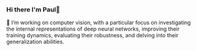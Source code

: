 ### Hi there I'm Paul👋

🔭 I’m working on computer vision, with a particular focus on investigating the internal representations of deep neural networks, improving their training dynamics, evaluating their robustness, and delving into their generalization abilities.

<!--
**paulgavrikov/paulgavrikov** is a ✨ _special_ ✨ repository because its `README.md` (this file) appears on your GitHub profile.

Here are some ideas to get you started:

- 🔭 I’m currently working on ...
- 🌱 I’m currently learning ...
- 👯 I’m looking to collaborate on ...
- 🤔 I’m looking for help with ...
- 💬 Ask me about ...
- 📫 How to reach me: ...
- 😄 Pronouns: ...
- ⚡ Fun fact: ...
-->
